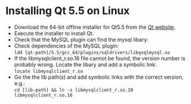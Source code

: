 
# Installing Qt 5.5 on Linux

* Download the 64-bit offline installer for Qt5.5 from the [Qt website](https://www.qt.io/download-open-source/#section-2).
* Execute the installer to install Qt.
* Check that the MySQL plugin can find the mysql libary:
 * Check dependencies of the MySQL plugin:  
   `ldd [qt-path]/5.5/gcc_64/plugins/sqldrivers/libqsqlmysql.so`
  * If the libmysqlclient_r.so.16 file cannot be found, the version number is probably wrong. Locate the libary and add a symbolic link:  
   `locate libmysqlclient_r.so`
  * Go the the lib path(s) and add symbolic links with the correct version, e.g.:  
   `cd [lib-path] && ln -s libmysqlclient_r.so.18 libmysqlclient_r.so.16`


